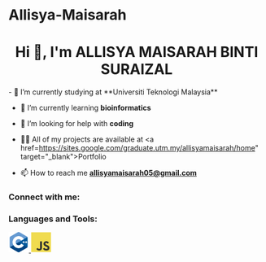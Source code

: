 # Allisya-Maisarah
<h1 align="center">Hi 👋, I'm ALLISYA MAISARAH BINTI SURAIZAL</h1>
- 🔭 I’m currently studying at **Universiti Teknologi Malaysia**

- 🌱 I’m currently learning **bioinformatics**

- 🤝 I’m looking for help with **coding**

- 👨‍💻 All of my projects are available at <a href=https://sites.google.com/graduate.utm.my/allisyamaisarah/home" target="_blank">Portfolio</a>

- 📫 How to reach me **allisyamaisarah05@gmail.com**

<h3 align="left">Connect with me:</h3>
<p align="left">
</p>

<h3 align="left">Languages and Tools:</h3>
<p align="left"> <a href="https://www.w3schools.com/cpp/" target="_blank" rel="noreferrer"> <img src="https://raw.githubusercontent.com/devicons/devicon/master/icons/cplusplus/cplusplus-original.svg" alt="cplusplus" width="40" height="40"/> </a> <a href="https://developer.mozilla.org/en-US/docs/Web/JavaScript" target="_blank" rel="noreferrer"> <img src="https://raw.githubusercontent.com/devicons/devicon/master/icons/javascript/javascript-original.svg" alt="javascript" width="40" height="40"/> </a> </p>
